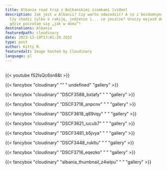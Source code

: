 ```yaml
---
title: Albania road trip z Balkanskimi ziomkami [video]
description: Jak jest w Albanii? Czy warto odwiedzić? A co z bezdomnymi psami?
  Czy chodzi tylko o rakiję, jedzenie i... co jeszcze? Uroczy wyjazd do Albanii,
  gdzie poczułam się „jak w domu”!
destinations: Albania
featuredpath: cloudinary
date: 2023-11-19T13:01:19.255Z
type: post
author: Kitty R.
featuredalt: Image hosted by Cloudinary
language: pl
---
```

<br>{{< youtube fS2IsQc6sn8&t >}}</br>

{{< fancybox "cloudinary" "" "    undefined" "gallery" >}}

{{< fancybox "cloudinary" "DSCF3588_bxtafy" "    " "gallery" >}}

{{< fancybox "cloudinary" "DSCF3718_anpcnv" "    " "gallery" >}}

{{< fancybox "cloudinary" "DSCF3618_q69vqy" "    " "gallery" >}}

{{< fancybox "cloudinary" "DSCF3621_iucub7" "    " "gallery" >}}

{{< fancybox "cloudinary" "DSCF3481_b5jvya" "    " "gallery" >}}

{{< fancybox "cloudinary" "DSCF3448_rukltu" "    " "gallery" >}}

{{< fancybox "cloudinary" "DSCF3716_eqezko" "    " "gallery" >}}

{{< fancybox "cloudinary" "albania_thumbnail_z4wlpu" "    " "gallery" >}}